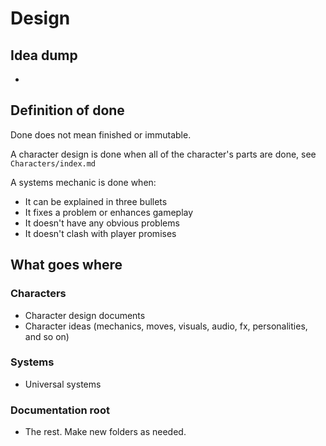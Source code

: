 # Design

## Idea dump

-

## Definition of done

Done does not mean finished or immutable.

A character design is done when all of the character's parts are done, see `Characters/index.md`

A systems mechanic is done when:
- It can be explained in three bullets
- It fixes a problem or enhances gameplay
- It doesn't have any obvious problems
- It doesn't clash with player promises

## What goes where

### Characters

- Character design documents
- Character ideas (mechanics, moves, visuals, audio, fx, personalities, and so on)

### Systems

- Universal systems

### Documentation root

- The rest. Make new folders as needed.
